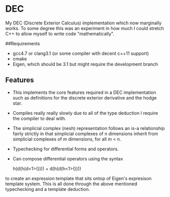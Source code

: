 DEC
===

My DEC (Discrete Exterior Calculus) implementation which now marginally works.  To some degree this was an experiment in how much I could stretch C++ to allow myself to write code "mathematically".

##Requirements
* gcc4.7 or clang3.1 (or some compiler with decent c++11 support)
* cmake
* Eigen, which should be 3.1 but might require the development branch

## Features
* This implements the core features required in a DEC implementation such as definitions for the discrete exterior derivative and the hodge star.
* Compiles really really slowly  due to all of the type deduction I require the compiler to deal with.
* The simplicial complex (nesh) representation follows an is-a relationship fairly strictly in that simplicial complexes of n dimensions inherit from simplicial complexes of m dimensions, for all m < n.
* Typechecking for differential forms and operators.
* Can compose differential operators using the syntax

    h(d(h(d<1>()))) + d(h(d(h<1>())))

to create an expression template that sits ontop of Eigen's expresison template system.  This is all done through the above mentioned typechecking and a template deduction.
